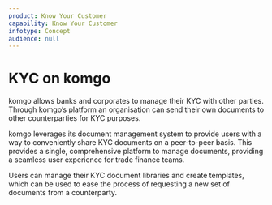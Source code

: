 ```yaml
---
product: Know Your Customer
capability: Know Your Customer
infotype: Concept
audience: null
---
```


# KYC on komgo

komgo allows banks and corporates to manage their KYC with other parties. Through komgo’s platform an organisation can send their own documents to other counterparties for KYC purposes.

komgo leverages its document management system to provide users with a way to conveniently share KYC documents on a peer-to-peer basis. This provides a single, comprehensive platform to manage documents, providing a seamless user experience for trade finance teams.

Users can manage their KYC document libraries and create templates, which can be used to ease the process of requesting a new set of documents from a counterparty.

